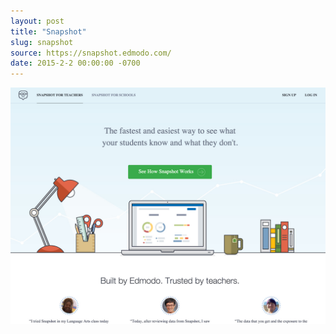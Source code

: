 ```yaml
---
layout: post
title: "Snapshot"
slug: snapshot
source: https://snapshot.edmodo.com/
date: 2015-2-2 00:00:00 -0700
---
```


<img src="/assets/img/screenshots/snapshot.jpg">
